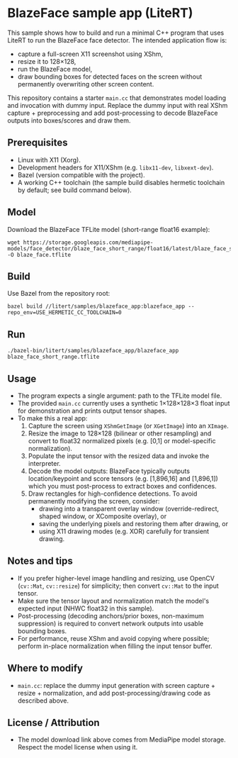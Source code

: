# BlazeFace sample app (LiteRT)

This sample shows how to build and run a minimal C++ program that uses LiteRT to run the BlazeFace face detector. The intended application flow is:

- capture a full-screen X11 screenshot using XShm,
- resize it to 128×128,
- run the BlazeFace model,
- draw bounding boxes for detected faces on the screen without permanently overwriting other screen content.

This repository contains a starter `main.cc` that demonstrates model loading and invocation with dummy input. Replace the dummy input with real XShm capture + preprocessing and add post-processing to decode BlazeFace outputs into boxes/scores and draw them.

## Prerequisites
- Linux with X11 (Xorg).
- Development headers for X11/XShm (e.g. `libx11-dev`, `libxext-dev`).
- Bazel (version compatible with the project).
- A working C++ toolchain (the sample build disables hermetic toolchain by default; see build command below).

## Model
Download the BlazeFace TFLite model (short-range float16 example):
```
wget https://storage.googleapis.com/mediapipe-models/face_detector/blaze_face_short_range/float16/latest/blaze_face_short_range.tflite -O blaze_face.tflite
```

## Build
Use Bazel from the repository root:
```
bazel build //litert/samples/blazeface_app:blazeface_app --repo_env=USE_HERMETIC_CC_TOOLCHAIN=0
```

## Run
```
./bazel-bin/litert/samples/blazeface_app/blazeface_app blaze_face_short_range.tflite
```

## Usage
- The program expects a single argument: path to the TFLite model file.
- The provided `main.cc` currently uses a synthetic 1×128×128×3 float input for demonstration and prints output tensor shapes.
- To make this a real app:
  1. Capture the screen using `XShmGetImage` (or `XGetImage`) into an `XImage`.
  2. Resize the image to 128×128 (bilinear or other resampling) and convert to float32 normalized pixels (e.g. [0,1] or model-specific normalization).
  3. Populate the input tensor with the resized data and invoke the interpreter.
  4. Decode the model outputs: BlazeFace typically outputs location/keypoint and score tensors (e.g. [1,896,16] and [1,896,1]) which you must post-process to extract boxes and confidences.
  5. Draw rectangles for high-confidence detections. To avoid permanently modifying the screen, consider:
     - drawing into a transparent overlay window (override-redirect, shaped window, or XComposite overlay), or
     - saving the underlying pixels and restoring them after drawing, or
     - using X11 drawing modes (e.g. XOR) carefully for transient drawing.

## Notes and tips
- If you prefer higher-level image handling and resizing, use OpenCV (`cv::Mat`, `cv::resize`) for simplicity; then convert `cv::Mat` to the input tensor.
- Make sure the tensor layout and normalization match the model's expected input (NHWC float32 in this sample).
- Post-processing (decoding anchors/prior boxes, non-maximum suppression) is required to convert network outputs into usable bounding boxes.
- For performance, reuse XShm and avoid copying where possible; perform in-place normalization when filling the input tensor buffer.

## Where to modify
- `main.cc`: replace the dummy input generation with screen capture + resize + normalization, and add post-processing/drawing code as described above.

## License / Attribution
- The model download link above comes from MediaPipe model storage. Respect the model license when using it.
